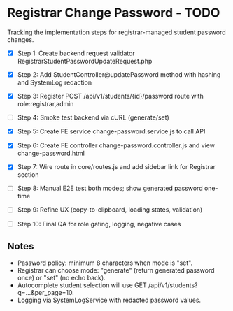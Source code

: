 # Registrar Change Password - TODO

Tracking the implementation steps for registrar-managed student password changes.

- [x] Step 1: Create backend request validator RegistrarStudentPasswordUpdateRequest.php
- [x] Step 2: Add StudentController@updatePassword method with hashing and SystemLog redaction
- [x] Step 3: Register POST /api/v1/students/{id}/password route with role:registrar,admin
- [ ] Step 4: Smoke test backend via cURL (generate/set)

- [x] Step 5: Create FE service change-password.service.js to call API
- [x] Step 6: Create FE controller change-password.controller.js and view change-password.html
- [x] Step 7: Wire route in core/routes.js and add sidebar link for Registrar section

- [ ] Step 8: Manual E2E test both modes; show generated password one-time
- [ ] Step 9: Refine UX (copy-to-clipboard, loading states, validation)
- [ ] Step 10: Final QA for role gating, logging, negative cases

## Notes
- Password policy: minimum 8 characters when mode is "set".
- Registrar can choose mode: "generate" (return generated password once) or "set" (no echo back).
- Autocomplete student selection will use GET /api/v1/students?q=...&amp;per_page=10.
- Logging via SystemLogService with redacted password values.
